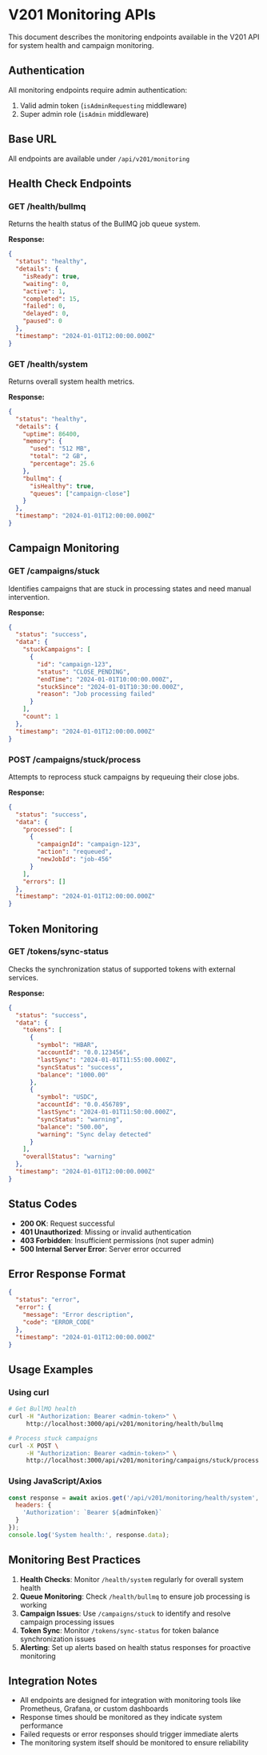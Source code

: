 # V201 Monitoring APIs

This document describes the monitoring endpoints available in the V201 API for system health and campaign monitoring.

## Authentication
All monitoring endpoints require admin authentication:
1. Valid admin token (`isAdminRequesting` middleware)
2. Super admin role (`isAdmin` middleware)

## Base URL
All endpoints are available under `/api/v201/monitoring`

## Health Check Endpoints

### GET /health/bullmq
Returns the health status of the BullMQ job queue system.

**Response:**
```json
{
  "status": "healthy",
  "details": {
    "isReady": true,
    "waiting": 0,
    "active": 1,
    "completed": 15,
    "failed": 0,
    "delayed": 0,
    "paused": 0
  },
  "timestamp": "2024-01-01T12:00:00.000Z"
}
```

### GET /health/system
Returns overall system health metrics.

**Response:**
```json
{
  "status": "healthy",
  "details": {
    "uptime": 86400,
    "memory": {
      "used": "512 MB",
      "total": "2 GB",
      "percentage": 25.6
    },
    "bullmq": {
      "isHealthy": true,
      "queues": ["campaign-close"]
    }
  },
  "timestamp": "2024-01-01T12:00:00.000Z"
}
```

## Campaign Monitoring

### GET /campaigns/stuck
Identifies campaigns that are stuck in processing states and need manual intervention.

**Response:**
```json
{
  "status": "success",
  "data": {
    "stuckCampaigns": [
      {
        "id": "campaign-123",
        "status": "CLOSE_PENDING",
        "endTime": "2024-01-01T10:00:00.000Z",
        "stuckSince": "2024-01-01T10:30:00.000Z",
        "reason": "Job processing failed"
      }
    ],
    "count": 1
  },
  "timestamp": "2024-01-01T12:00:00.000Z"
}
```

### POST /campaigns/stuck/process
Attempts to reprocess stuck campaigns by requeuing their close jobs.

**Response:**
```json
{
  "status": "success",
  "data": {
    "processed": [
      {
        "campaignId": "campaign-123",
        "action": "requeued",
        "newJobId": "job-456"
      }
    ],
    "errors": []
  },
  "timestamp": "2024-01-01T12:00:00.000Z"
}
```

## Token Monitoring

### GET /tokens/sync-status
Checks the synchronization status of supported tokens with external services.

**Response:**
```json
{
  "status": "success",
  "data": {
    "tokens": [
      {
        "symbol": "HBAR",
        "accountId": "0.0.123456",
        "lastSync": "2024-01-01T11:55:00.000Z",
        "syncStatus": "success",
        "balance": "1000.00"
      },
      {
        "symbol": "USDC",
        "accountId": "0.0.456789",
        "lastSync": "2024-01-01T11:50:00.000Z",
        "syncStatus": "warning",
        "balance": "500.00",
        "warning": "Sync delay detected"
      }
    ],
    "overallStatus": "warning"
  },
  "timestamp": "2024-01-01T12:00:00.000Z"
}
```

## Status Codes

- **200 OK**: Request successful
- **401 Unauthorized**: Missing or invalid authentication
- **403 Forbidden**: Insufficient permissions (not super admin)
- **500 Internal Server Error**: Server error occurred

## Error Response Format

```json
{
  "status": "error",
  "error": {
    "message": "Error description",
    "code": "ERROR_CODE"
  },
  "timestamp": "2024-01-01T12:00:00.000Z"
}
```

## Usage Examples

### Using curl
```bash
# Get BullMQ health
curl -H "Authorization: Bearer <admin-token>" \
     http://localhost:3000/api/v201/monitoring/health/bullmq

# Process stuck campaigns
curl -X POST \
     -H "Authorization: Bearer <admin-token>" \
     http://localhost:3000/api/v201/monitoring/campaigns/stuck/process
```

### Using JavaScript/Axios
```javascript
const response = await axios.get('/api/v201/monitoring/health/system', {
  headers: {
    'Authorization': `Bearer ${adminToken}`
  }
});
console.log('System health:', response.data);
```

## Monitoring Best Practices

1. **Health Checks**: Monitor `/health/system` regularly for overall system health
2. **Queue Monitoring**: Check `/health/bullmq` to ensure job processing is working
3. **Campaign Issues**: Use `/campaigns/stuck` to identify and resolve campaign processing issues
4. **Token Sync**: Monitor `/tokens/sync-status` for token balance synchronization issues
5. **Alerting**: Set up alerts based on health status responses for proactive monitoring

## Integration Notes

- All endpoints are designed for integration with monitoring tools like Prometheus, Grafana, or custom dashboards
- Response times should be monitored as they indicate system performance
- Failed requests or error responses should trigger immediate alerts
- The monitoring system itself should be monitored to ensure reliability
